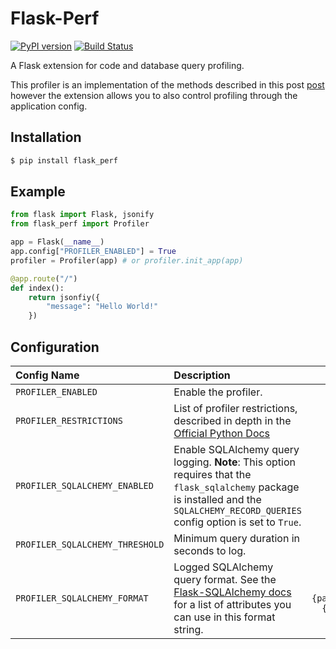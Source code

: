 # Flask-Perf

[![PyPI version](https://badge.fury.io/py/Flask-Perf.svg)](https://badge.fury.io/py/Flask-Perf)
[![Build Status](https://travis-ci.org/abetlen/Flask-Perf.svg?branch=master)](https://travis-ci.org/abetlen/Flask-Perf)

A Flask extension for code and database query profiling.

This profiler is an implementation of the methods described in this post [post](https://blog.miguelgrinberg.com/post/the-flask-mega-tutorial-part-xvi-debugging-testing-and-profiling) however the extension allows you to also control profiling through the application config.

## Installation

```bash
$ pip install flask_perf
```

## Example

```python
from flask import Flask, jsonify
from flask_perf import Profiler

app = Flask(__name__)
app.config["PROFILER_ENABLED"] = True
profiler = Profiler(app) # or profiler.init_app(app)

@app.route("/")
def index():
    return jsonfiy({
        "message": "Hello World!"
    })
```

## Configuration

| Config Name | Description | `default` |
| :---------- |:------------| -------:|
| `PROFILER_ENABLED` | Enable the profiler. | `False`  |
| `PROFILER_RESTRICTIONS` | List of profiler restrictions, described in depth in the [Official Python  Docs](https://docs.python.org/dev/library/profile.html#pstats.Stats.print_stats) | `[]`   |
| `PROFILER_SQLALCHEMY_ENABLED` | Enable SQLAlchemy query logging. **Note**: This option requires that the `flask_sqlalchemy` package is installed and the `SQLALCHEMY_RECORD_QUERIES` config option is set to `True`. | `False` |
| `PROFILER_SQLALCHEMY_THRESHOLD` | Minimum query duration in seconds to log.  | `0` |
| `PROFILER_SQLALCHEMY_FORMAT` | Logged SQLAlchemy query format. See the [Flask-SQLAlchemy docs](http://flask-sqlalchemy.pocoo.org/2.3/api/#flask_sqlalchemy.get_debug_queries) for a list of attributes you can use in this format string.   | `"statement: {query}\nparameters: {parameters}\nduration: {duration}s\ncontext: {context}\n"` |